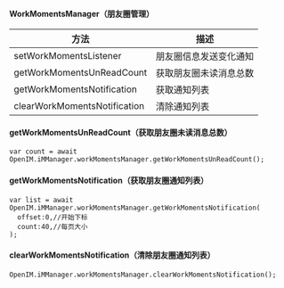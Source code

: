 #### WorkMomentsManager（朋友圈管理）

| 方法                         | 描述                   |
| ---------------------------- | ---------------------- |
| setWorkMomentsListener       | 朋友圈信息发送变化通知 |
| getWorkMomentsUnReadCount    | 获取朋友圈未读消息总数 |
| getWorkMomentsNotification   | 获取通知列表           |
| clearWorkMomentsNotification | 清除通知列表           |



#### getWorkMomentsUnReadCount（获取朋友圈未读消息总数）

```
var count = await OpenIM.iMManager.workMomentsManager.getWorkMomentsUnReadCount();
```



#### getWorkMomentsNotification（获取朋友圈通知列表）

```
var list = await OpenIM.iMManager.workMomentsManager.getWorkMomentsNotification(
  offset:0,//开始下标
  count:40,//每页大小
);
```



#### clearWorkMomentsNotification（清除朋友圈通知列表）

```
OpenIM.iMManager.workMomentsManager.clearWorkMomentsNotification();
```